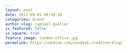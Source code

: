 ```yaml
---
layout: post
date: 2017-09-01 08:50:28
categories: brand
author_slug: raphael-gueller
is_featured: false
is_square: true
feature_image: london-office.jpg
permalink: https://medium.com/zendesk-creative-blog/
---
```

